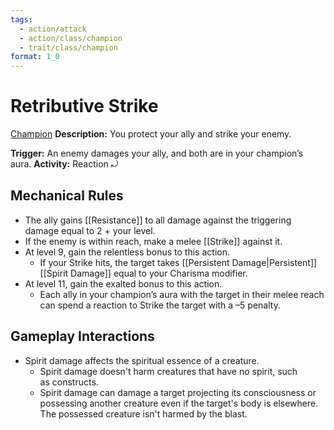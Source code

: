 ```yaml
---
tags:
  - action/attack
  - action/class/champion
  - trait/class/champion
format: 1_0
---
```

# Retributive Strike [](#Actions "Reaction")

[Champion](Champion.md "Class Trait")
**Description:** You protect your ally and strike your enemy. 

**Trigger:** An enemy damages your ally, and both are in your champion’s aura.
**Activity:** Reaction ⤾

## Mechanical Rules

- The ally gains [[Resistance]] to all damage against the triggering damage equal to 2 + your level.
- If the enemy is within reach, make a melee [[Strike]] against it.
- At level 9, gain the relentless bonus to this action.
	- If your Strike hits, the target takes [[Persistent Damage|Persistent]] [[Spirit Damage]] equal to your Charisma modifier.
- At level 11, gain the exalted bonus to this action.
	- Each ally in your champion’s aura with the target in their melee reach can spend a reaction to Strike the target with a –5 penalty.

## Gameplay Interactions

- Spirit damage affects the spiritual essence of a creature.
	- Spirit damage doesn't harm creatures that have no spirit, such as constructs.
	- Spirit damage can damage a target projecting its consciousness or possessing another creature even if the target's body is elsewhere. The possessed creature isn't harmed by the blast. 